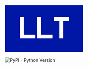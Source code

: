 ![](https://raw.githubusercontent.com/saturfy/LLT/main/LLT.png)

![PyPI - Python Version](https://img.shields.io/pypi/pyversions/scipy&numpy?color=brightgreen)
